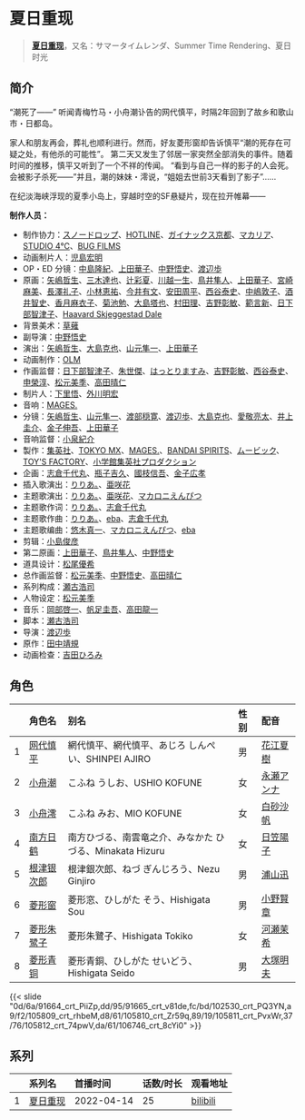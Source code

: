 # 夏日重现


> <u>**[夏日重现](https://bgm.tv/subject/326895)**</u>，又名：サマータイムレンダ、Summer Time Rendering、夏日时光

## 简介

“潮死了——”
听闻青梅竹马・小舟潮讣告的网代慎平，时隔2年回到了故乡和歌山市・日都岛。

家人和朋友再会，葬礼也顺利进行。然而，好友菱形窗却告诉慎平“潮的死存在可疑之处，有他杀的可能性”。
第二天又发生了邻居一家突然全部消失的事件。随着时间的推移，慎平又听到了一个不祥的传闻。
“看到与自己一样的影子的人会死。会被影子杀死——”并且，潮的妹妹・澪说，“姐姐去世前3天看到了影子”……

在纪淡海峡浮现的夏季小岛上，穿越时空的SF悬疑片，现在拉开帷幕——

**制作人员：**
- 制作协力：[スノードロップ](https://bgm.tv/person/43105)、[HOTLINE](https://bgm.tv/person/43339)、[ガイナックス京都](https://bgm.tv/person/43353)、[マカリア](https://bgm.tv/person/32178)、[STUDIO 4℃](https://bgm.tv/person/2306)、[BUG FILMS](https://bgm.tv/person/43967)
- 动画制片人：[児島宏明](https://bgm.tv/person/42850)
- OP・ED 分镜：[中島隆紀](https://bgm.tv/person/45323)、[上田華子](https://bgm.tv/person/45238)、[中野悟史](https://bgm.tv/person/12480)、[渡辺歩](https://bgm.tv/person/2670)
- 原画：[矢嶋哲生](https://bgm.tv/person/13810)、[三木達也](https://bgm.tv/person/12237)、[辻彩夏](https://bgm.tv/person/41820)、[川越一生](https://bgm.tv/person/26767)、[鳥井隼人](https://bgm.tv/person/43737)、[上田華子](https://bgm.tv/person/45238)、[宮崎麻美](https://bgm.tv/person/45361)、[長澤礼子](https://bgm.tv/person/41604)、[小林恵祐](https://bgm.tv/person/13576)、[今井有文](https://bgm.tv/person/12507)、[安田周平](https://bgm.tv/person/33533)、[西谷泰史](https://bgm.tv/person/23566)、[中嶋敦子](https://bgm.tv/person/276)、[酒井智史](https://bgm.tv/person/21200)、[香月麻衣子](https://bgm.tv/person/55924)、[菊池勉](https://bgm.tv/person/25662)、[大島塔也](https://bgm.tv/person/20709)、[村田理](https://bgm.tv/person/37916)、[吉野彰敏](https://bgm.tv/person/42272)、[範言新](https://bgm.tv/person/49518)、[日下部智津子](https://bgm.tv/person/3190)、[Haavard Skjeggestad Dale](https://bgm.tv/person/64178)
- 背景美术：[草薙](https://bgm.tv/person/5992)
- 副导演：[中野悟史](https://bgm.tv/person/12480)
- 演出：[矢嶋哲生](https://bgm.tv/person/13810)、[大島克也](https://bgm.tv/person/37247)、[山元隼一](https://bgm.tv/person/33400)、[上田華子](https://bgm.tv/person/45238)
- 动画制作：[OLM](https://bgm.tv/person/166)
- 作画监督：[日下部智津子](https://bgm.tv/person/3190)、[朱世傑](https://bgm.tv/person/52034)、[はっとりますみ](https://bgm.tv/person/13461)、[吉野彰敏](https://bgm.tv/person/42272)、[西谷泰史](https://bgm.tv/person/23566)、[申榮淳](https://bgm.tv/person/48761)、[松元美季](https://bgm.tv/person/31380)、[高田晴仁](https://bgm.tv/person/3494)
- 制片人：[下里悟](https://bgm.tv/person/49929)、[外川明宏](https://bgm.tv/person/42827)
- 音响：[MAGES.](https://bgm.tv/person/7946)
- 分镜：[矢嶋哲生](https://bgm.tv/person/13810)、[山元隼一](https://bgm.tv/person/33400)、[渡部穏寛](https://bgm.tv/person/23345)、[渡辺歩](https://bgm.tv/person/2670)、[大島克也](https://bgm.tv/person/37247)、[愛敬亮太](https://bgm.tv/person/35462)、[井上圭介](https://bgm.tv/person/25652)、[金子伸吾](https://bgm.tv/person/650)、[上田華子](https://bgm.tv/person/45238)
- 音响监督：[小泉紀介](https://bgm.tv/person/12621)
- 製作：[集英社](https://bgm.tv/person/1307)、[TOKYO MX](https://bgm.tv/person/27644)、[MAGES.](https://bgm.tv/person/7946)、[BANDAI SPIRITS](https://bgm.tv/person/42738)、[ムービック](https://bgm.tv/person/310)、[TOY'S FACTORY](https://bgm.tv/person/9050)、[小学館集英社プロダクション](https://bgm.tv/person/3760)
- 企画：[志倉千代丸](https://bgm.tv/person/417)、[瓶子吉久](https://bgm.tv/person/38447)、[國枝信吾](https://bgm.tv/person/42669)、[金子広孝](https://bgm.tv/person/43388)
- 插入歌演出：[りりあ。](https://bgm.tv/person/1970)、[亜咲花](https://bgm.tv/person/25483)
- 主题歌演出：[りりあ。](https://bgm.tv/person/1970)、[亜咲花](https://bgm.tv/person/25483)、[マカロニえんぴつ](https://bgm.tv/person/45350)
- 主题歌作词：[りりあ。](https://bgm.tv/person/1970)、[志倉千代丸](https://bgm.tv/person/417)
- 主题歌作曲：[りりあ。](https://bgm.tv/person/1970)、[eba](https://bgm.tv/person/16107)、[志倉千代丸](https://bgm.tv/person/417)
- 主题歌编曲：[悠木真一](https://bgm.tv/person/10760)、[マカロニえんぴつ](https://bgm.tv/person/45350)、[eba](https://bgm.tv/person/16107)
- 剪辑：[小島俊彦](https://bgm.tv/person/22676)
- 第二原画：[上田華子](https://bgm.tv/person/45238)、[鳥井隼人](https://bgm.tv/person/43737)、[中野悟史](https://bgm.tv/person/12480)
- 道具设计：[松尾優希](https://bgm.tv/person/44845)
- 总作画监督：[松元美季](https://bgm.tv/person/31380)、[中野悟史](https://bgm.tv/person/12480)、[高田晴仁](https://bgm.tv/person/3494)
- 系列构成：[瀬古浩司](https://bgm.tv/person/15614)
- 人物设定：[松元美季](https://bgm.tv/person/31380)
- 音乐：[岡部啓一](https://bgm.tv/person/10595)、[帆足圭吾](https://bgm.tv/person/10594)、[高田龍一](https://bgm.tv/person/9804)
- 脚本：[瀬古浩司](https://bgm.tv/person/15614)
- 导演：[渡辺歩](https://bgm.tv/person/2670)
- 原作：[田中靖規](https://bgm.tv/person/35404)
- 动画检查：[吉田ひろみ](https://bgm.tv/person/63400)

## 角色

|     |   角色名   |   别名  | 性别 |  配音  |
|:--- |:------  |:----      |:---  |:--   |
| 1 | [网代慎平](https://bgm.tv/character/91664) | 網代慎平、網代慎平、あじろ しんぺい、SHINPEI AJIRO | 男 | [花江夏樹](https://bgm.tv/person/7772) |
| 2 | [小舟潮](https://bgm.tv/character/91665) | こふね うしお、USHIO KOFUNE | 女 | [永瀬アンナ](https://bgm.tv/person/41550) |
| 3 | [小舟澪](https://bgm.tv/character/102530) | こふね みお、MIO KOFUNE | 女 | [白砂沙帆](https://bgm.tv/person/41420) |
| 4 | [南方日鹤](https://bgm.tv/character/105809) | 南方ひづる、南雲竜之介、みなかた ひづる、Minakata Hizuru | 女 | [日笠陽子](https://bgm.tv/person/5119) |
| 5 | [根津银次郎](https://bgm.tv/character/105810) | 根津銀次郎、ねづ ぎんじろう、Nezu Ginjiro | 男 | [浦山迅](https://bgm.tv/person/4865) |
| 6 | [菱形窗](https://bgm.tv/character/105811) | 菱形窓、ひしがた そう、Hishigata Sou | 男 | [小野賢章](https://bgm.tv/person/4965) |
| 7 | [菱形朱鹭子](https://bgm.tv/character/105812) | 菱形朱鷺子、Hishigata Tokiko | 女 | [河瀬茉希](https://bgm.tv/person/30531) |
| 8 | [菱形青铜](https://bgm.tv/character/106746) | 菱形青銅、ひしがた せいどう、Hishigata Seido | 男 | [大塚明夫](https://bgm.tv/person/3832) |

{{< slide "0d/6a/91664_crt_PiiZp,dd/95/91665_crt_v81de,fc/bd/102530_crt_PQ3YN,a9/f2/105809_crt_rhbeM,d8/61/105810_crt_Zr59q,89/19/105811_crt_PvxWr,37/76/105812_crt_74pwV,da/61/106746_crt_8cYi0" >}}

## 系列

|     |   系列名   |   首播时间  | 话数/时长  | 观看地址 |
|:---  |:------    |:----      |:---       |:---  |
| 1 |[夏日重现](https://bgm.tv/subject/326895)| 2022-04-14 | 25 | [bilibili](https://www.bilibili.com/bangumi/play/ss41417)  |

<!--

## MAD

{{< media auto="mad/summer_time_rendering" >}}

-->



